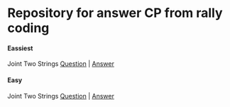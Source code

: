 # Repository for answer CP from rally coding

#### Eassiest
Joint Two Strings [Question](https://www.rallycoding.com/problems/161) | [Answer](https://github.com/dwlpra/cp-rallycoding/blob/main/eassiest/join_two_string.js)


#### Easy
Joint Two Strings [Question](https://www.rallycoding.com/problems/158) | [Answer](https://github.com/dwlpra/cp-rallycoding/blob/main/easy/integers_in_range_of_x_y.js)